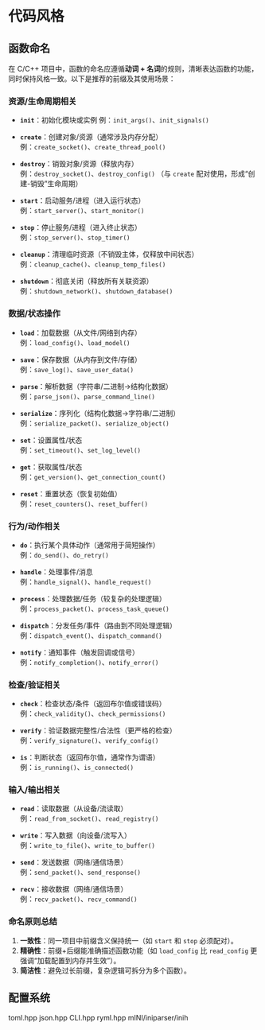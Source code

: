 # 代码风格

## 函数命名

在 C/C++ 项目中，函数的命名应遵循**动词 + 名词**的规则，清晰表达函数的功能，同时保持风格一致。以下是推荐的前缀及其使用场景：

### 资源/生命周期相关

- **`init`**：初始化模块或实例
  例：`init_args()`、`init_signals()`

- **`create`**：创建对象/资源（通常涉及内存分配）  
  例：`create_socket()`、`create_thread_pool()`

- **`destroy`**：销毁对象/资源（释放内存）  
  例：`destroy_socket()`、`destroy_config()`
  （与 `create` 配对使用，形成“创建-销毁”生命周期）

- **`start`**：启动服务/进程（进入运行状态）  
  例：`start_server()`、`start_monitor()`  

- **`stop`**：停止服务/进程（进入终止状态）  
  例：`stop_server()`、`stop_timer()`  

- **`cleanup`**：清理临时资源（不销毁主体，仅释放中间状态）  
  例：`cleanup_cache()`、`cleanup_temp_files()`  

- **`shutdown`**：彻底关闭（释放所有关联资源）  
  例：`shutdown_network()`、`shutdown_database()`  

### 数据/状态操作

- **`load`**：加载数据（从文件/网络到内存）  
  例：`load_config()`、`load_model()`  

- **`save`**：保存数据（从内存到文件/存储）  
  例：`save_log()`、`save_user_data()`  

- **`parse`**：解析数据（字符串/二进制→结构化数据）  
  例：`parse_json()`、`parse_command_line()`  

- **`serialize`**：序列化（结构化数据→字符串/二进制）  
  例：`serialize_packet()`、`serialize_object()`  

- **`set`**：设置属性/状态  
  例：`set_timeout()`、`set_log_level()`  

- **`get`**：获取属性/状态  
  例：`get_version()`、`get_connection_count()`  

- **`reset`**：重置状态（恢复初始值）  
  例：`reset_counters()`、`reset_buffer()`  

### 行为/动作相关

- **`do`**：执行某个具体动作（通常用于简短操作）  
  例：`do_send()`、`do_retry()`  

- **`handle`**：处理事件/消息  
  例：`handle_signal()`、`handle_request()`  

- **`process`**：处理数据/任务（较复杂的处理逻辑）  
  例：`process_packet()`、`process_task_queue()`  

- **`dispatch`**：分发任务/事件（路由到不同处理逻辑）  
  例：`dispatch_event()`、`dispatch_command()`  

- **`notify`**：通知事件（触发回调或信号）  
  例：`notify_completion()`、`notify_error()`  

### 检查/验证相关

- **`check`**：检查状态/条件（返回布尔值或错误码）  
  例：`check_validity()`、`check_permissions()`  

- **`verify`**：验证数据完整性/合法性（更严格的检查）  
  例：`verify_signature()`、`verify_config()`  

- **`is`**：判断状态（返回布尔值，通常作为谓语）  
  例：`is_running()`、`is_connected()`  

### 输入/输出相关

- **`read`**：读取数据（从设备/流读取）  
  例：`read_from_socket()`、`read_registry()`  

- **`write`**：写入数据（向设备/流写入）  
  例：`write_to_file()`、`write_to_buffer()`  

- **`send`**：发送数据（网络/通信场景）  
  例：`send_packet()`、`send_response()`  

- **`recv`**：接收数据（网络/通信场景）  
  例：`recv_packet()`、`recv_command()`  

### 命名原则总结

1. **一致性**：同一项目中前缀含义保持统一（如 `start` 和 `stop` 必须配对）。  
2. **精确性**：前缀+后缀能准确描述函数功能（如 `load_config` 比 `read_config` 更强调“加载配置到内存并生效”）。  
3. **简洁性**：避免过长前缀，复杂逻辑可拆分为多个函数）。  

## 配置系统

toml.hpp
json.hpp
CLI.hpp
ryml.hpp
mINI/iniparser/inih
